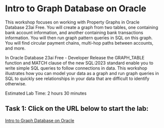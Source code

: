 # Intro to Graph Database on Oracle

This workshop focuses on working with Property Graphs in Oracle Database 23ai Free. You will create a graph from two tables, one containing bank account information, and another containing bank transactions information. You will then run graph pattern queries in SQL on this graph. You will find circular payment chains, multi-hop paths between accounts, and more.

In Oracle Database 23ai Free - Developer Release the GRAPH_TABLE function and MATCH clause of the new SQL:2023 standard enable you to write simple SQL queries to follow connections in data. This workshop illustrates how you can model your data as a graph and run graph queries in SQL to quickly see relationships in your data that are difficult to identify otherwise.

Estimated Lab Time: 2 hours 30 minutes

## Task 1: Click on the URL below to start the lab:
[Intro to Graph Database on Oracle](https://apexapps.oracle.com/pls/apex/r/dbpm/livelabs/view-workshop?wid=3978&clear=RR,180&session=113944359475814)